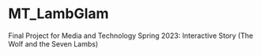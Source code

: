 # MT_LambGlam
Final Project for Media and Technology Spring 2023: Interactive Story (The Wolf and the Seven Lambs)
